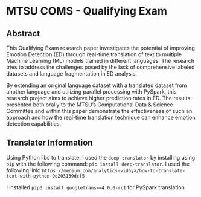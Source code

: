 # MTSU COMS - Qualifying Exam

## Abstract

This Qualifying Exam research paper investigates the potential of improving Emotion
Detection (ED) through real-time translation of text to multiple Machine Learning (ML) models
trained in different languages. The research tries to address the challenges posed by the lack of
comprehensive labeled datasets and language fragmentation in ED analysis.

By extending an original language dataset with a translated dataset from another language
and utilizing parallel processing with PySpark, this research project aims to achieve higher
prediction rates in ED. The results presented both orally to the MTSU’s Computational Data &
Science Committee and within this paper demonstrate the effectiveness of such an approach and
how the real-time translation technique can enhance emotion detection capabilities.

## Translater Information

Using Python libs to translate. I used the `deep-translator` by installing using `pip` with the following command: `pip install deep-translator`.
I used the following link: `https://medium.com/analytics-vidhya/how-to-translate-text-with-python-9d203139dcf5`

I installed `pip3 install googletrans==4.0.0-rc1` for PySpark translation.